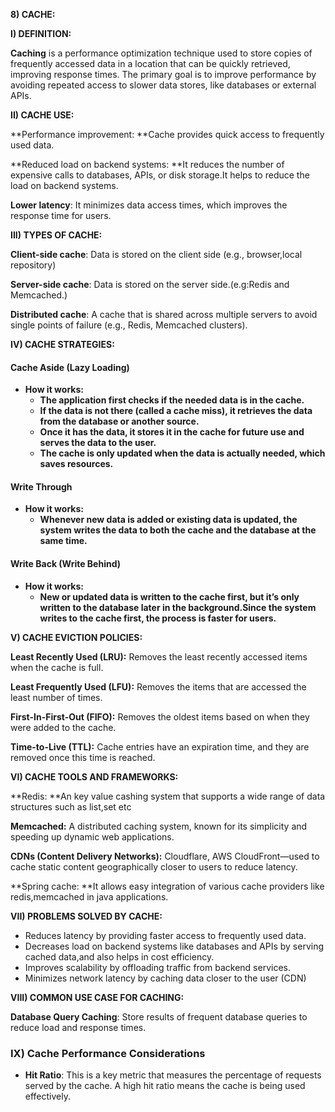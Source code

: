 **8) CACHE:**

**I) DEFINITION:**

**Caching** is a performance optimization technique used to store copies of frequently accessed data in a location that can be quickly retrieved, improving response times. The primary goal is to improve performance by avoiding repeated access to slower data stores, like databases or external APIs.

**II) CACHE USE:**

**Performance improvement: **Cache provides quick access to frequently used data.

**Reduced load on backend systems: **It reduces the number of expensive calls to databases, APIs, or disk storage.It helps to reduce the load on backend systems.

**Lower latency**: It minimizes data access times, which improves the response time for users.

**III) TYPES OF CACHE:**

**Client-side cache**:  Data is stored on the client side (e.g., browser,local repository)

**Server-side cache**: Data is stored on the server side.(e.g:Redis and Memcached.)

**Distributed cache**: A cache that is shared across multiple servers to avoid single points of failure (e.g., Redis, Memcached clusters).

**IV) CACHE STRATEGIES:**


#### **Cache Aside (Lazy Loading)**



* **How it works:**
    * **The application first checks if the needed data is in the cache.**
    * **If the data is not there (called a cache miss), it retrieves the data from the database or another source.**
    * **Once it has the data, it stores it in the cache for future use and serves the data to the user.**
    * **The cache is only updated when the data is actually needed, which saves resources.**


#### **Write Through**



* **How it works:**
    * **Whenever new data is added or existing data is updated, the system writes the data to both the cache and the database at the same time.**


#### **Write Back (Write Behind)**



* **How it works:**
    * **New or updated data is written to the cache first, but it’s only written to the database later in the background.Since the system writes to the cache first, the process is faster for users.**

**V) CACHE EVICTION POLICIES:**

**Least Recently Used (LRU):** Removes the least recently accessed items when the cache is full.

**Least Frequently Used (LFU):** Removes the items that are accessed the least number of times.

**First-In-First-Out (FIFO):** Removes the oldest items based on when they were added to the cache.

**Time-to-Live (TTL):** Cache entries have an expiration time, and they are removed once this time is reached.

**VI) CACHE TOOLS AND FRAMEWORKS:**

**Redis: **An key value cashing system that supports a wide range of data structures such as list,set etc

**Memcached:** A distributed caching system, known for its simplicity and speeding up dynamic web applications.

**CDNs (Content Delivery Networks):** Cloudflare, AWS CloudFront—used to cache static content geographically closer to users to reduce latency.

**Spring cache: **It allows easy integration of various cache providers like redis,memcached in java applications.

**VII) PROBLEMS SOLVED BY CACHE:**



* Reduces latency by providing faster access to frequently used data.
* Decreases load on backend systems like databases and APIs by serving cached data,and also helps in cost efficiency.
* Improves scalability by offloading traffic from backend services.
* Minimizes network latency by caching data closer to the user (CDN)

**VIII) COMMON USE CASE FOR CACHING:**

**Database Query Caching**: Store results of frequent database queries to reduce load and response times.


### **IX) Cache Performance Considerations**



* **Hit Ratio**: This is a key metric that measures the percentage of requests served by the cache. A high hit ratio means the cache is being used effectively.